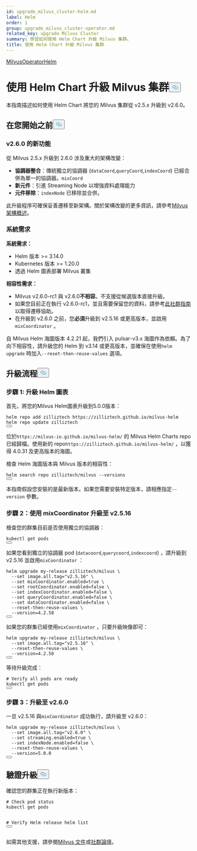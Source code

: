```yaml
---
id: upgrade_milvus_cluster-helm.md
label: Helm
order: 1
group: upgrade_milvus_cluster-operator.md
related_key: upgrade Milvus Cluster
summary: 學習如何使用 Helm Chart 升級 Milvus 集群。
title: 使用 Helm Chart 升級 Milvus 集群
---
```

<div class="tab-wrapper"><a href="/docs/zh-hant/upgrade_milvus_cluster-operator.md" class=''>Milvus</a><a href="/docs/zh-hant/upgrade_milvus_cluster-helm.md" class='active '>OperatorHelm</a></div>
<h1 id="Upgrade-Milvus-Cluster-with-Helm-Chart" class="common-anchor-header">使用 Helm Chart 升級 Milvus 集群<button data-href="#Upgrade-Milvus-Cluster-with-Helm-Chart" class="anchor-icon" translate="no">
      <svg translate="no"
        aria-hidden="true"
        focusable="false"
        height="20"
        version="1.1"
        viewBox="0 0 16 16"
        width="16"
      >
        <path
          fill="#0092E4"
          fill-rule="evenodd"
          d="M4 9h1v1H4c-1.5 0-3-1.69-3-3.5S2.55 3 4 3h4c1.45 0 3 1.69 3 3.5 0 1.41-.91 2.72-2 3.25V8.59c.58-.45 1-1.27 1-2.09C10 5.22 8.98 4 8 4H4c-.98 0-2 1.22-2 2.5S3 9 4 9zm9-3h-1v1h1c1 0 2 1.22 2 2.5S13.98 12 13 12H9c-.98 0-2-1.22-2-2.5 0-.83.42-1.64 1-2.09V6.25c-1.09.53-2 1.84-2 3.25C6 11.31 7.55 13 9 13h4c1.45 0 3-1.69 3-3.5S14.5 6 13 6z"
        ></path>
      </svg>
    </button></h1><p>本指南描述如何使用 Helm Chart 將您的 Milvus 集群從 v2.5.x 升級到 v2.6.0。</p>
<h2 id="Before-you-start" class="common-anchor-header">在您開始之前<button data-href="#Before-you-start" class="anchor-icon" translate="no">
      <svg translate="no"
        aria-hidden="true"
        focusable="false"
        height="20"
        version="1.1"
        viewBox="0 0 16 16"
        width="16"
      >
        <path
          fill="#0092E4"
          fill-rule="evenodd"
          d="M4 9h1v1H4c-1.5 0-3-1.69-3-3.5S2.55 3 4 3h4c1.45 0 3 1.69 3 3.5 0 1.41-.91 2.72-2 3.25V8.59c.58-.45 1-1.27 1-2.09C10 5.22 8.98 4 8 4H4c-.98 0-2 1.22-2 2.5S3 9 4 9zm9-3h-1v1h1c1 0 2 1.22 2 2.5S13.98 12 13 12H9c-.98 0-2-1.22-2-2.5 0-.83.42-1.64 1-2.09V6.25c-1.09.53-2 1.84-2 3.25C6 11.31 7.55 13 9 13h4c1.45 0 3-1.69 3-3.5S14.5 6 13 6z"
        ></path>
      </svg>
    </button></h2><h3 id="Whats-new-in-v260" class="common-anchor-header">v2.6.0 的新功能</h3><p>從 Milvus 2.5.x 升級到 2.6.0 涉及重大的架構改變：</p>
<ul>
<li><strong>協調器整合</strong>：傳統獨立的協調器 (<code translate="no">dataCoord</code>,<code translate="no">queryCoord</code>,<code translate="no">indexCoord</code>) 已經合併為單一的協調器。<code translate="no">mixCoord</code></li>
<li><strong>新元件</strong>：引進 Streaming Node 以增強資料處理能力</li>
<li><strong>元件移除</strong>：<code translate="no">indexNode</code> 已移除並合併。</li>
</ul>
<p>此升級程序可確保妥善遷移至新架構。關於架構改變的更多資訊，請參考<a href="/docs/zh-hant/architecture_overview.md">Milvus 架構概述</a>。</p>
<h3 id="Requirements" class="common-anchor-header">系統需求</h3><p><strong>系統需求：</strong></p>
<ul>
<li>Helm 版本 &gt;= 3.14.0</li>
<li>Kubernetes 版本 &gt;= 1.20.0</li>
<li>透過 Helm 圖表部署 Milvus 叢集</li>
</ul>
<p><strong>相容性需求：</strong></p>
<ul>
<li>Milvus v2.6.0-rc1 與 v2.6.0<strong>不相容</strong>。不支援從候選版本直接升級。</li>
<li>如果您目前正在執行 v2.6.0-rc1，並且需要保留您的資料，請參考<a href="https://github.com/milvus-io/milvus/issues/43538#issuecomment-3112808997">此社群指南</a>以取得遷移協助。</li>
<li>在升級到 v2.6.0 之前，您<strong>必須</strong>升級到 v2.5.16 或更高版本，並啟用<code translate="no">mixCoordinator</code> 。</li>
</ul>
<div class="alert note">
自 Milvus Helm 海圖版本 4.2.21 起，我們引入 pulsar-v3.x 海圖作為依賴。為了向下相容性，請升級您的 Helm 到 v3.14 或更高版本，並確保在使用<code translate="no">helm upgrade</code> 時加入<code translate="no">--reset-then-reuse-values</code> 選項。</div>
<h2 id="Upgrade-process" class="common-anchor-header">升級流程<button data-href="#Upgrade-process" class="anchor-icon" translate="no">
      <svg translate="no"
        aria-hidden="true"
        focusable="false"
        height="20"
        version="1.1"
        viewBox="0 0 16 16"
        width="16"
      >
        <path
          fill="#0092E4"
          fill-rule="evenodd"
          d="M4 9h1v1H4c-1.5 0-3-1.69-3-3.5S2.55 3 4 3h4c1.45 0 3 1.69 3 3.5 0 1.41-.91 2.72-2 3.25V8.59c.58-.45 1-1.27 1-2.09C10 5.22 8.98 4 8 4H4c-.98 0-2 1.22-2 2.5S3 9 4 9zm9-3h-1v1h1c1 0 2 1.22 2 2.5S13.98 12 13 12H9c-.98 0-2-1.22-2-2.5 0-.83.42-1.64 1-2.09V6.25c-1.09.53-2 1.84-2 3.25C6 11.31 7.55 13 9 13h4c1.45 0 3-1.69 3-3.5S14.5 6 13 6z"
        ></path>
      </svg>
    </button></h2><h3 id="Step-1-Upgrade-Helm-Chart" class="common-anchor-header">步驟 1: 升級 Helm 圖表</h3><p>首先，將您的Milvus Helm圖表升級到5.0.0版本：</p>
<pre><code translate="no" class="language-bash">helm repo add zilliztech https://zilliztech.github.io/milvus-helm
helm repo update zilliztech
<button class="copy-code-btn"></button></code></pre>
<div class="alert note">
位於<code translate="no">https://milvus-io.github.io/milvus-helm/</code> 的 Milvus Helm Charts repo 已經歸檔。使用新的 repo<code translate="no">https://zilliztech.github.io/milvus-helm/</code> ，以獲得 4.0.31 及更高版本的海圖。</div>
<p>檢查 Helm 海圖版本與 Milvus 版本的相容性：</p>
<pre><code translate="no" class="language-bash">helm search repo zilliztech/milvus --versions
<button class="copy-code-btn"></button></code></pre>
<p>本指南假設您安裝的是最新版本。如果您需要安裝特定版本，請相應指定<code translate="no">--version</code> 參數。</p>
<h3 id="Step-2-Upgrade-to-v2516-with-mixCoordinator" class="common-anchor-header">步驟 2：使用 mixCoordinator 升級至 v2.5.16</h3><p>檢查您的群集目前是否使用獨立的協調器：</p>
<pre><code translate="no" class="language-bash">kubectl get pods
<button class="copy-code-btn"></button></code></pre>
<p>如果您看到獨立的協調器 pod (<code translate="no">datacoord</code>,<code translate="no">querycoord</code>,<code translate="no">indexcoord</code>) ，請升級到 v2.5.16 並啟用<code translate="no">mixCoordinator</code> ：</p>
<pre><code translate="no" class="language-bash">helm upgrade my-release zilliztech/milvus \
  --<span class="hljs-built_in">set</span> image.all.tag=<span class="hljs-string">&quot;v2.5.16&quot;</span> \
  --<span class="hljs-built_in">set</span> mixCoordinator.enabled=<span class="hljs-literal">true</span> \
  --<span class="hljs-built_in">set</span> rootCoordinator.enabled=<span class="hljs-literal">false</span> \
  --<span class="hljs-built_in">set</span> indexCoordinator.enabled=<span class="hljs-literal">false</span> \
  --<span class="hljs-built_in">set</span> queryCoordinator.enabled=<span class="hljs-literal">false</span> \
  --<span class="hljs-built_in">set</span> dataCoordinator.enabled=<span class="hljs-literal">false</span> \
  --reset-then-reuse-values \
  --version=4.2.58
<button class="copy-code-btn"></button></code></pre>
<div class="alert-note">
<p>如果您的群集已經使用<code translate="no">mixCoordinator</code> ，只要升級映像即可：</p>
<pre><code translate="no" class="language-bash">helm upgrade my-release zilliztech/milvus \
  --<span class="hljs-built_in">set</span> image.all.tag=<span class="hljs-string">&quot;v2.5.16&quot;</span> \
  --reset-then-reuse-values \
  --version=4.2.58
<button class="copy-code-btn"></button></code></pre>
</div>
<p>等待升級完成：</p>
<pre><code translate="no" class="language-bash"><span class="hljs-comment"># Verify all pods are ready</span>
kubectl get pods
<button class="copy-code-btn"></button></code></pre>
<h3 id="Step-3-Upgrade-to-v260" class="common-anchor-header">步驟 3：升級至 v2.6.0</h3><p>一旦 v2.5.16 與<code translate="no">mixCoordinator</code> 成功執行，請升級至 v2.6.0：</p>
<pre><code translate="no" class="language-bash">helm upgrade my-release zilliztech/milvus \
  --<span class="hljs-built_in">set</span> image.all.tag=<span class="hljs-string">&quot;v2.6.0&quot;</span> \
  --<span class="hljs-built_in">set</span> streaming.enabled=<span class="hljs-literal">true</span> \
  --<span class="hljs-built_in">set</span> indexNode.enabled=<span class="hljs-literal">false</span> \
  --reset-then-reuse-values \
  --version=5.0.0
<button class="copy-code-btn"></button></code></pre>
<h2 id="Verify-the-upgrade" class="common-anchor-header">驗證升級<button data-href="#Verify-the-upgrade" class="anchor-icon" translate="no">
      <svg translate="no"
        aria-hidden="true"
        focusable="false"
        height="20"
        version="1.1"
        viewBox="0 0 16 16"
        width="16"
      >
        <path
          fill="#0092E4"
          fill-rule="evenodd"
          d="M4 9h1v1H4c-1.5 0-3-1.69-3-3.5S2.55 3 4 3h4c1.45 0 3 1.69 3 3.5 0 1.41-.91 2.72-2 3.25V8.59c.58-.45 1-1.27 1-2.09C10 5.22 8.98 4 8 4H4c-.98 0-2 1.22-2 2.5S3 9 4 9zm9-3h-1v1h1c1 0 2 1.22 2 2.5S13.98 12 13 12H9c-.98 0-2-1.22-2-2.5 0-.83.42-1.64 1-2.09V6.25c-1.09.53-2 1.84-2 3.25C6 11.31 7.55 13 9 13h4c1.45 0 3-1.69 3-3.5S14.5 6 13 6z"
        ></path>
      </svg>
    </button></h2><p>確認您的群集正在執行新版本：</p>
<pre><code translate="no" class="language-bash"><span class="hljs-comment"># Check pod status</span>
kubectl get pods

<span class="hljs-comment"># Verify Helm release</span>
helm list
<button class="copy-code-btn"></button></code></pre>
<p>如需其他支援，請參閱<a href="https://milvus.io/docs">Milvus 文件</a>或<a href="https://github.com/milvus-io/milvus/discussions">社群論壇</a>。</p>
